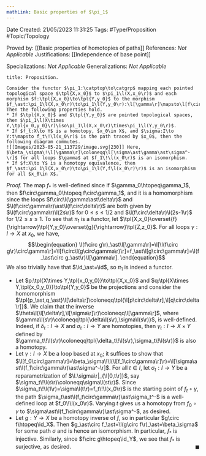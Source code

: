 ```yaml
---
mathLink: Basic properties of $\pi_1$
---
```


<div class="topSpace"></div>

Date Created: 21/05/2023 11:31:25
Tags: #Type/Proposition #Topic/Topology

Proved by: [[Basic properties of homotopies of paths]]
References: <i>Not Applicable</i>
Justifications: [[Independence of base point]]

Specializations: <i>Not Applicable</i>
Generalizations: <i>Not Applicable</i>

``` ad-Proposition
title: Proposition.

Consider the functor $\pi_1:\catptop\to\catgrp$ mapping each pointed topological space $\tpl{X,x_0}$ to $\pi_1\l(X,x_0\r)$ and each morphism $f:\tpl{X,x_0}\to\tpl{Y,y_0}$ to the morphism $f_\ast:\pi_1\l(X,x_0\r)\to\pi_1\l(Y,y_0\r):\l[\gamma\r]\mapsto\l[f\circ\gamma\r]$. Then the following properties hold.
* If $\tpl{X,x_0}$ and $\tpl{Y,y_0}$ are pointed topological spaces, then $\pi_1\l(X\times Y,\tpl{x_0,y_0}\r)\iso\pi_1\l(X,x_0\r)\times\pi_1\l(Y,y_0\r)$.
* If $f_t:X\to Y$ is a homotopy, $x_0\in X$, and $\sigma:I\to Y:t\mapsto f_t\!\l(x_0\r)$ is the path traced by $x_0$, then the following diagram commutes.
![[Images/2023-05-21_113729/image.svg|230]] Here, $\beta_\sigma\!\l[\gamma\r]\coloneqq\l[\sigma\ast\gamma\ast\sigma^-\r]$ for all loops $\gamma$ at $f_1\!\l(x_0\r)$ is an isomorphism.
* If $f:X\to Y$ is a homotopy equivalence, then $f_\ast:\pi_1\l(X,x_0\r)\to\pi_1\l(Y,f\l(x_0\r)\r)$ is an isomorphism for all $x_0\in X$.

```

<i>Proof.</i> The map $f_\ast$ is well-defined since if $\gamma_0\htopeq\gamma_1$, then $f\circ\gamma_0\htopeq f\circ\gamma_1$, and it is a homomorphism since the loops $f\circ\l(\gamma\ast\delta\r)$ and $\l(f\circ\gamma\r)\ast\l(f\circ\delta\r)$ are both given by $\l(f\circ\gamma\r)\l(2s\r)$ for $0\leq s\leq1/2$ and $\l(f\circ\delta\r)\l(2s-1\r)$ for $1/2\leq s\leq1$. To see that $\pi_1$ is a functor, let $\tpl{X,x_0}\overset{f}{\rightarrow}\tpl{Y,y_0}\overset{g}{\rightarrow}\tpl{Z,z_0}$. For all loops $\gamma:I\to X$ at $x_0$, we have,
$$\begin{equation}
    \l(f\circ g\r)_\ast\l[\gamma\r]=\l[\l(f\circ g\r)\circ\gamma\r]=\l[f\circ\l(g\circ\gamma\r)\r]=f_\ast\l[g\circ\gamma\r]=\l(f_\ast\circ g_\ast\r)\l[\gamma\r].
\end{equation}$$
We also trivially have that $\id_\ast=\id$, so $\pi_1$ is indeed a functor.
* Let $p:\tpl{X\times Y,\tpl{x_0,y_0}}\to\tpl{X,x_0}$ and $q:\tpl{X\times Y,\tpl{x_0,y_0}}\to\tpl{Y,y_0}$ be the projections and consider the homomorphism $\tpl{p_\ast,q_\ast}\l[\delta\r]\coloneqq\tpl{\l[p\circ\delta\r],\l[q\circ\delta\r]}$. We claim that the inverse $\theta\l(\l[\delta\r],\l[\sigma\r]\r)\coloneqq\l[\gamma\r]$, where $\gamma\l(s\r)\coloneqq\tpl{\delta\l(s\r),\sigma\l(s\r)}$, is well-defined. Indeed, if $\delta_t:I\to X$ and $\sigma_t:I\to Y$ are homotopies, then $\gamma_t:I\to X\times Y$ defined by $\gamma_t\!\l(s\r)\coloneqq\tpl{\delta_t\!\l(s\r),\sigma_t\!\l(s\r)}$ is also a homotopy.
* Let $\gamma:I\to X$ be a loop based at $x_0$; it suffices to show that $\l[f_0\circ\gamma\r]=\beta_\sigma\!\l(\l[f_1\circ\gamma\r]\r)=\l[\sigma\ast\l(f_1\circ\gamma\r)\ast\sigma^-\r]$. For all $t\in I$, let $\sigma_t:I\to Y$ be a reparametrization of $\l.\sigma\r|_{\l[0,t\r]}$, say $\sigma_t\!\l(s\r)\coloneqq\sigma\l(st\r)$. Since $\sigma_t\!\l(1\r)=\sigma\l(t\r)=f_t\!\l(x_0\r)$ is the starting point of $f_t\circ\gamma$, the path $\sigma_t\ast\l(f_t\circ\gamma\r)\ast\sigma_t^-$ is a well-defined loop at $f_0\!\l(x_0\r)$. Varying $t$ gives us a homotopy from $f_0\circ\gamma$ to $\sigma\ast\l(f_1\circ\gamma\r)\ast\sigma^-$, as desired.
* Let $g:Y\to X$ be a homotopy inverse of $f$, so in particular $g\circ f\htopeq\id_X$. Then $g_\ast\circ f_\ast=\l(g\circ f\r)_\ast=\beta_\sigma$ for some path $\sigma$ and is hence an isomorphism. In particular, $f_\ast$ is injective. Similarly, since $f\circ g\htopeq\id_Y$, we see that $f_\ast$ is surjective, as desired.<span style="float:right;">$\blacksquare$</span>
